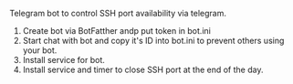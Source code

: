 Telegram bot to control SSH port availability via telegram.
1. Create bot via BotFatther andp put token in bot.ini
2. Start chat with bot and copy it's ID into bot.ini to prevent others using your bot.
3. Install service for bot.
4. Install service and timer to close SSH port at the end of the day.
